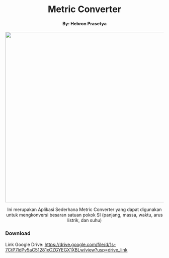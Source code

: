 <h1 align="center"> Metric Converter </h1>
<h4 align="center"> By: Hebron Prasetya </h4>
<p align="center"><img src="https://github.com/123spontanuhuy/Metric_Converter-Hebron_Prasetya-IONIC/blob/master/src/assets/resize.gif" height="540"/></p>

<p align="center">Ini merupakan Aplikasi Sederhana Metric Converter yang dapat digunakan untuk mengkonversi besaran satuan pokok SI (panjang, massa, waktu, arus listrik, dan suhu)</p>

### Download
Link Google Drive: https://drive.google.com/file/d/1s-7CtP7ldPv5aC51281xCZGYEGX1XBLw/view?usp=drive_link

